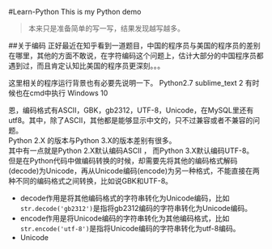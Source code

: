 #Learn-Python
This is my Python demo

>本来只是准备简单的写一写，结果发现越写越多。

##关于编码
正好最近在知乎看到一道题目，中国的程序员与美国的程序员的差别在哪里，其他的方面不敢说，在字符编码这个问题上，估计大部分的中国程序员都遇到过，而且肯定认知比美国的程序员更深刻。。。  

这里相关的程序运行背景也有必要先说明一下。
Python2.7
sublime_text 2 有时候也在cmd中执行
Windows 10

恩，编码格式有ASCII，GBK，gb2312，UTF-8，Unicode，在MySQL里还有utf8。其中，除了ASCII，其他都是能够显示中文的，只不过兼容或者不兼容的问题。  
Python 2.X 的版本与Python 3.X的版本差别有很多。  
其中有一点就是Python 2.X默认编码ASCII ， 而Python 3.X默认编码UTF-8。  
但是在Python代码中做编码转换的时候，却需要先将其他的编码格式解码(decode)为Unicode，再从Unicode编码(encode)为另一种格式，不能直接在两种不同的编码格式之间转换，比如说GBK和UTF-8。   
 - decode作用是将其他编码格式的字符串转化为Unicode编码，比如`str.decode('gb2312')`是指将gb2312编码的字符串转化为Unicode编码。
 - encode作用是将Unicode编码的字符串转化为其他编码格式，比如`str.encode('utf-8')`是指将Unicode编码的字符串转化为utf-8编码。
 - Unicode
